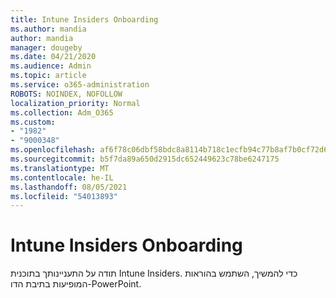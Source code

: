 ```yaml
---
title: Intune Insiders Onboarding
ms.author: mandia
author: mandia
manager: dougeby
ms.date: 04/21/2020
ms.audience: Admin
ms.topic: article
ms.service: o365-administration
ROBOTS: NOINDEX, NOFOLLOW
localization_priority: Normal
ms.collection: Adm_O365
ms.custom:
- "1982"
- "9000348"
ms.openlocfilehash: af6f78c06dbf58bdc8a8114b718c1ecfb94c77b8af7b0cf72d6a96e16dc17c40
ms.sourcegitcommit: b5f7da89a650d2915dc652449623c78be6247175
ms.translationtype: MT
ms.contentlocale: he-IL
ms.lasthandoff: 08/05/2021
ms.locfileid: "54013893"
---
```

# <a name="intune-insiders-onboarding"></a>Intune Insiders Onboarding

תודה על התעניינותך בתוכנית Intune Insiders. כדי להמשיך, השתמש בהוראות המופיעות בתיבת הדו-PowerPoint.

